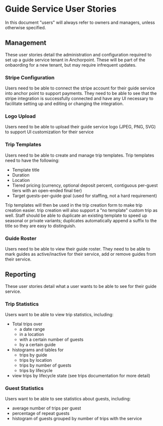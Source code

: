 # Guide Service User Stories
In this document "users" will always refer to owners and managers, unless otherwise specified.

## Management 
These user stories detail the administration and configuration required to set up a guide service tenant in
Anchorpoint. These will be part of the onbaording for a new tenant, but may require infrequent updates. 

### Stripe Configuration
Users need to be able to connect the stripe account for their guide service into anchor point to support payments. They 
need to be able to see that the stripe integration is successfully connected and have any UI necessary to facilitate
setting up and editing or changing the integration.

### Logo Upload
Users need to be able to upload their guide service logo (JPEG, PNG, SVG) to support UI customization for their service

### Trip Templates
Users need to be able to create and manage trip templates. Trip templates need to have the following:
- Template title
- Duration
- Location
- Tiered pricing (currency, optional deposit percent, contiguous per-guest tiers with an open-ended final tier)
- Target guests-per-guide goal (used for staffing, not a hard requirement)

Trip templates will then be used in the trip creation form to make trip creation easier. trip creation will also support
a "no template" custom trip as well. Staff should be able to duplicate an existing template to speed up seasonal or private variants; duplicates automatically append a suffix to the title so they are easy to distinguish.

### Guide Roster
Users need to be able to view their guide roster. They need to be able to mark guides as active/inactive for their
service, add or remove guides from their service.

## Reporting
 These user stories detail what a user wants to be able to see for their guide service.
 
### Trip Statistics
Users want to be able to view trip statistics, including:
- Total trips over
  - a date range
  - in a location
  - with a certain number of guests
  - by a certain guide
- histograms and tables for
  - trips by guide 
  - trips by location
  - trips by number of guests
  - trips by lifecycle
- view trips by lifecycle state (see trips documentation for more detail)

### Guest Statistics
Users want to be able to see statistics about guests, including:
- average number of trips per guest
- percentage of repeat guests
- histogram of guests grouped by number of trips with the service
